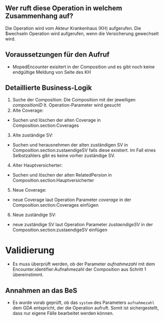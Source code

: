 ## Wer ruft diese Operation in welchem Zusammenhang auf?

Die Operation wird vom Akteur Krankenhaus (KH) aufgerufen. Die $wechseln Operation wird aufgerufen, wenn die Versicherung gewechselt wird.

## Voraussetzungen für den Aufruf
* MopedEncounter exisitert in der Composition und es gibt noch keine endgültige Meldung von Seite des KH

## Detaillierte Business-Logik

1. Suche der Composition: Die Composition mit der jeweiligen *compositionID* lt. Operation-Parameter wird gesucht
2. Alte Coverage:
  * Suchen und löschen der alten Coverage in Composition.section:Coverages 
3. Alte zuständige SV:
  * Suchen und herausnehmen der alten zuständigen SV in Composition.section:zustaendigeSV falls diese existiert. Im Fall eines Selbstzahlers gibt es keine vorher zuständige SV.
4. Alter Hauptversicherter:
  * Suchen und löschen der alten RelatedPersion in Composition.section:Hauptversicherter
5. Neue Coverage:
  * neue Coverage laut Operation Parameter *coverage* in der Composition.section:Coverages einfügen
6. Neue zuständige SV:
  * neue zuständige SV laut Operation Parameter *zustaendigeSV* in der Composition.section:zustaendigeSV einfügen

# Validierung
* Es muss überprüft werden, ob der Parameter *aufnahmezahl* mit dem Encounter.identifier:Aufnahmezahl der Composition aus Schritt 1 übereinstimmt.

## Annahmen an das BeS
* Es wurde vorab geprüft, ob das `system` des Parameters `aufnahmezahl` dem GDA entspricht, der die Operation aufruft. Somit ist sichergestellt, dass nur eigene Fälle bearbeitet werden können.
